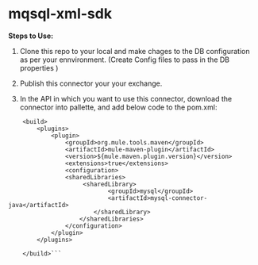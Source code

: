 
# mqsql-xml-sdk



**Steps to Use:**

1) Clone this repo to your local and make chages to the DB configuration as per your ennvironment. (Create Config files to pass in the DB properties )

2) Publish this connector your your exchange.

3) In the API in which you want to use this connector, download the connector into pallette, and add below code to the pom.xml:
```
	<build>
		<plugins>
			<plugin>
				<groupId>org.mule.tools.maven</groupId>
				<artifactId>mule-maven-plugin</artifactId>
				<version>${mule.maven.plugin.version}</version>
				<extensions>true</extensions>
				<configuration>
				<sharedLibraries>
                     <sharedLibrary>
                            <groupId>mysql</groupId>
                            <artifactId>mysql-connector-java</artifactId>
                        </sharedLibrary>
                    </sharedLibraries>
				</configuration>
			</plugin>
		</plugins>
		 
	</build>```


